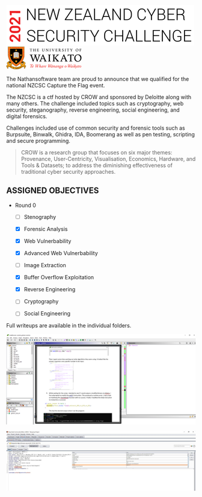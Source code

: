 
![NZCSC](https://github.com/NRais/Cyber/blob/main/NZCSC%202021/images/2021.png) ![Waikato](https://github.com/NRais/Cyber/blob/main/NZCSC%202021/images/waikato.png)


The Nathansoftware team are proud to announce that we qualified for the national NZCSC Capture the Flag event.

The NZCSC is a ctf hosted by CROW and sponsored by Deloitte along with many others. The challenge included topics such as cryptography, web security, steganography, reverse engineering, social engineering, and digital forensics.

Challenges included use of common security and forensic tools such as Burpsuite, Binwalk, Ghidra, IDA, Boomerang as well as pen testing, scripting and secure programming.



> CROW is a research group that focuses on six major themes: Provenance, User-Centricity, Visualisation, Economics, Hardware, and Tools & Datasets; to address the diminishing effectiveness of traditional cyber security approaches.




## ASSIGNED OBJECTIVES

- Round 0
   - [ ] Stenography
   - [x] Forensic Analysis
   - [x] Web Vulnerbability
   - [x] Advanced Web Vulnerbability
   - [ ] Image Extraction
   - [x] Buffer Overflow Exploitation
   - [x] Reverse Engineering
   - [ ] Cryptography
   - [ ] Social Engineering
   
   
Full writeups are available in the individual folders.



![Ghidra](https://github.com/NRais/Cyber/blob/main/NZCSC%202021/images/ghidra.png)

![Burpsuite](https://github.com/NRais/Cyber/blob/main/NZCSC%202021/images/burpsuite.jpg)
